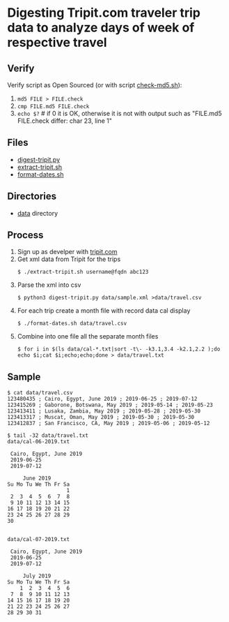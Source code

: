 # Digesting Tripit.com traveler trip data to analyze days of week of respective travel

## Verify
Verify script as Open Sourced (or with script [check-md5.sh](check-md5.sh)):
1. `md5 FILE > FILE.check`
1. `cmp FILE.md5 FILE.check`        
1. `echo $?` # if 0 it is OK, otherwise it is not with output such as "FILE.md5 FILE.check differ: char 23, line 1"

## Files
* [digest-tripit.py](digest-tripit.py)
* [extract-tripit.sh](extract-tripit.sh)
* [format-dates.sh](format-dates.sh)

## Directories
* [data](data) directory

## Process
1. Sign up as develper with [tripit.com](tripit.com)
1. Get xml data from Tripit for the trips
   ```
   $ ./extract-tripit.sh username@fqdn abc123
   ```
1. Parse the xml into csv
   ```
   $ python3 digest-tripit.py data/sample.xml >data/travel.csv
   ```
1. For each trip create a month file with record data cal display
   ```
   $ ./format-dates.sh data/travel.csv
   ```
1. Combine into one file all the separate month files
   ```
   $ for i in $(ls data/cal-*.txt|sort -t\- -k3.1,3.4 -k2.1,2.2 );do echo $i;cat $i;echo;echo;done > data/travel.txt                
   ```

## Sample
```
$ cat data/travel.csv
123480435 ; Cairo, Egypt, June 2019 ; 2019-06-25 ; 2019-07-12
123415269 ; Gaborone, Botswana, May 2019 ; 2019-05-14 ; 2019-05-23
123413411 ; Lusaka, Zambia, May 2019 ; 2019-05-28 ; 2019-05-30
123413317 ; Muscat, Oman, May 2019 ; 2019-05-30 ; 2019-05-30
123412837 ; San Francisco, CA, May 2019 ; 2019-05-06 ; 2019-05-12

$ tail -32 data/travel.txt
data/cal-06-2019.txt

 Cairo, Egypt, June 2019 
 2019-06-25 
 2019-07-12

     June 2019        
Su Mo Tu We Th Fr Sa  
                   1  
 2  3  4  5  6  7  8  
 9 10 11 12 13 14 15  
16 17 18 19 20 21 22  
23 24 25 26 27 28 29  
30                    


data/cal-07-2019.txt

 Cairo, Egypt, June 2019 
 2019-06-25 
 2019-07-12

     July 2019        
Su Mo Tu We Th Fr Sa  
    1  2  3  4  5  6  
 7  8  9 10 11 12 13  
14 15 16 17 18 19 20  
21 22 23 24 25 26 27  
28 29 30 31           
```
